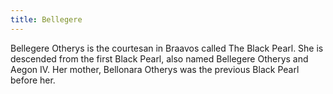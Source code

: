 ```yaml
---
title: Bellegere
---
```


Bellegere Otherys is the courtesan in Braavos called The Black Pearl. She is descended from the first Black Pearl, also named Bellegere Otherys and Aegon IV. Her mother, Bellonara Otherys was the previous Black Pearl before her. 


